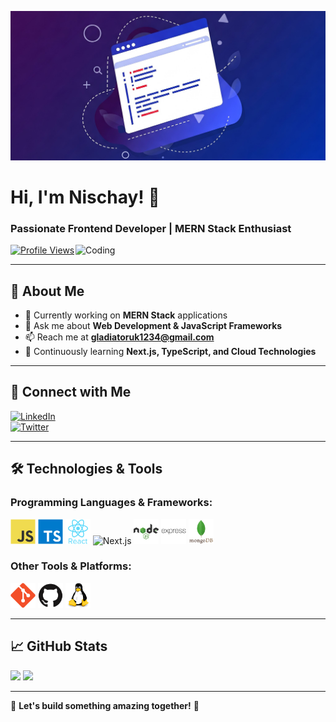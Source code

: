 ![Header](./github_header.jpg)
# Hi, I'm Nischay! 👋

### Passionate Frontend Developer | MERN Stack Enthusiast

<img align="right" alt="Coding" width="400" src="https://raw.githubusercontent.com/gist/obernardovieira/f4ec9b75736a98be5f6198f5ae40b897/raw/2546374e14122f5c0a8c7cc0c49edd07bf5d14cd/dev.gif">

[![Profile Views](https://komarev.com/ghpvc/?username=itzmenischay&label=Profile%20views&color=0e75b6&style=flat)](https://github.com/itzmenischay)

---

## 🚀 About Me
- 🔭 Currently working on **MERN Stack** applications
- 💬 Ask me about **Web Development & JavaScript Frameworks**
- 📫 Reach me at **gladiatoruk1234@gmail.com**
- 🌱 Continuously learning **Next.js, TypeScript, and Cloud Technologies**

---

## 🔗 Connect with Me
[![LinkedIn](https://img.shields.io/badge/LinkedIn-0077B5?style=for-the-badge&logo=linkedin&logoColor=white)](https://linkedin.com/in/your-profile)  
[![Twitter](https://img.shields.io/badge/Twitter-1DA1F2?style=for-the-badge&logo=twitter&logoColor=white)](https://twitter.com/your-profile)

---

## 🛠️ Technologies & Tools

### Programming Languages & Frameworks:
<p align="left">
  <img src="https://raw.githubusercontent.com/devicons/devicon/master/icons/javascript/javascript-original.svg" alt="JavaScript" width="40" height="40"/>
  <img src="https://raw.githubusercontent.com/devicons/devicon/master/icons/typescript/typescript-original.svg" alt="TypeScript" width="40" height="40"/>
  <img src="https://raw.githubusercontent.com/devicons/devicon/master/icons/react/react-original-wordmark.svg" alt="React" width="40" height="40"/>
  <img src="https://cdn.worldvectorlogo.com/logos/nextjs-2.svg" alt="Next.js" width="40" height="40"/>
  <img src="https://raw.githubusercontent.com/devicons/devicon/master/icons/nodejs/nodejs-original-wordmark.svg" alt="Node.js" width="40" height="40"/>
  <img src="https://raw.githubusercontent.com/devicons/devicon/master/icons/express/express-original-wordmark.svg" alt="Express.js" width="40" height="40"/>
  <img src="https://raw.githubusercontent.com/devicons/devicon/master/icons/mongodb/mongodb-original-wordmark.svg" alt="MongoDB" width="40" height="40"/>
</p>

### Other Tools & Platforms:
<p align="left">
  <img src="https://raw.githubusercontent.com/devicons/devicon/master/icons/git/git-original.svg" alt="Git" width="40" height="40"/>
  <img src="https://raw.githubusercontent.com/devicons/devicon/master/icons/github/github-original.svg" alt="GitHub" width="40" height="40"/>
  <img src="https://raw.githubusercontent.com/devicons/devicon/master/icons/linux/linux-original.svg" alt="Linux" width="40" height="40"/>
</p>

---

## 📈 GitHub Stats
<p align="left">
  <img height="180em" src="https://github-readme-stats.vercel.app/api?username=itzmenischay&show_icons=true&theme=default"/>
  <img height="180em" src="https://github-readme-streak-stats.herokuapp.com/?user=itzmenischay&theme=default"/>
</p>

---

🌟 **Let's build something amazing together!** 🚀

